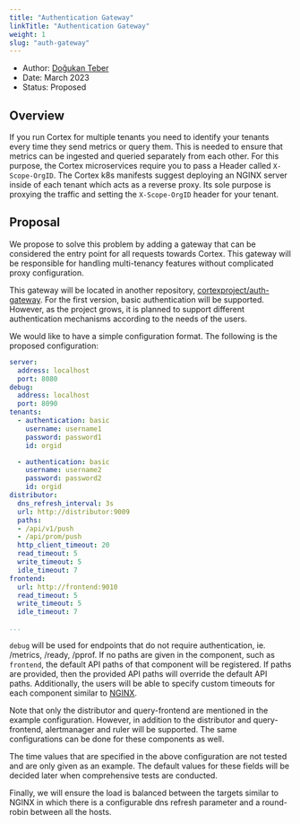 ```yaml
---
title: "Authentication Gateway"
linkTitle: "Authentication Gateway"
weight: 1
slug: "auth-gateway"
---
```


- Author: [Doğukan Teber](https://github.com/dogukanteber)
- Date: March 2023
- Status: Proposed

## Overview

If you run Cortex for multiple tenants you need to identify your tenants every time they send metrics or query them.
This is needed to ensure that metrics can be ingested and queried separately from each other. For this purpose, the Cortex microservices require you to pass a Header called `X-Scope-OrgID`.
The Cortex k8s manifests suggest deploying an NGINX server inside of each tenant which acts as a reverse proxy.
Its sole purpose is proxying the traffic and setting the `X-Scope-OrgID` header for your tenant.

## Proposal

We propose to solve this problem by adding a gateway that can be considered the entry point for all requests towards Cortex.
This gateway will be responsible for handling multi-tenancy features without complicated proxy configuration.

This gateway will be located in another repository, [cortexproject/auth-gateway](https://github.com/cortexproject/auth-gateway).
For the first version, basic authentication will be supported.
However, as the project grows, it is planned to support different authentication mechanisms according to the needs of the users.

We would like to have a simple configuration format.
The following is the proposed configuration:

```yaml
server:
  address: localhost
  port: 8080
debug:
  address: localhost
  port: 8090
tenants:
  - authentication: basic
    username: username1
    password: password1
    id: orgid

  - authentication: basic
    username: username2
    password: password2
    id: orgid
distributor:
  dns_refresh_interval: 3s
  url: http://distributor:9009
  paths:
  - /api/v1/push
  - /api/prom/push
  http_client_timeout: 20
  read_timeout: 5
  write_timeout: 5
  idle_timeout: 7
frontend:
  url: http://frontend:9010
  read_timeout: 5
  write_timeout: 5
  idle_timeout: 7

...

```

`debug` will be used for endpoints that do not require authentication, ie. /metrics, /ready, /pprof.
If no paths are given in the component, such as `frontend`, the default API paths of that component will be registered.
If paths are provided, then the provided API paths will override the default API paths.
Additionally, the users will be able to specify custom timeouts for each component similar to [NGINX](https://github.com/cortexproject/cortex-helm-chart/blob/571fc2a5f184b6b7c243bac3727503264249bfd1/templates/nginx/nginx-config.yaml#L50-L55).

Note that only the distributor and query-frontend are mentioned in the example configuration.
However, in addition to the distributor and query-frontend, alertmanager and ruler will be supported.
The same configurations can be done for these components as well.

The time values that are specified in the above configuration are not tested and are only given as an example.
The default values for these fields will be decided later when comprehensive tests are conducted.

Finally, we will ensure the load is balanced between the targets similar to NGINX in which there is a configurable dns refresh parameter and a round-robin between all the hosts.
